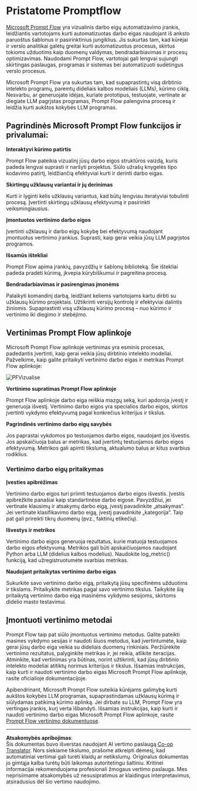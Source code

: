 <!--
CO_OP_TRANSLATOR_METADATA:
{
  "original_hash": "3cbe7629d254f1043193b7fe22524d55",
  "translation_date": "2025-09-12T14:50:10+00:00",
  "source_file": "md/01.Introduction/05/Promptflow.md",
  "language_code": "lt"
}
-->
# **Pristatome Promptflow**

[Microsoft Prompt Flow](https://microsoft.github.io/promptflow/index.html?WT.mc_id=aiml-138114-kinfeylo) yra vizualinis darbo eigų automatizavimo įrankis, leidžiantis vartotojams kurti automatizuotas darbo eigas naudojant iš anksto paruoštus šablonus ir pasirinktinius jungiklius. Jis sukurtas tam, kad kūrėjai ir verslo analitikai galėtų greitai kurti automatizuotus procesus, skirtus tokioms užduotims kaip duomenų valdymas, bendradarbiavimas ir procesų optimizavimas. Naudodami Prompt Flow, vartotojai gali lengvai sujungti skirtingas paslaugas, programas ir sistemas bei automatizuoti sudėtingus verslo procesus.

Microsoft Prompt Flow yra sukurtas tam, kad supaprastintų visą dirbtinio intelekto programų, paremtų dideliais kalbos modeliais (LLMs), kūrimo ciklą. Nesvarbu, ar generuojate idėjas, kuriate prototipus, testuojate, vertinate ar diegiate LLM pagrįstas programas, Prompt Flow palengvina procesą ir leidžia kurti aukštos kokybės LLM programas.

## Pagrindinės Microsoft Prompt Flow funkcijos ir privalumai:

**Interaktyvi kūrimo patirtis**

Prompt Flow pateikia vizualinį jūsų darbo eigos struktūros vaizdą, kuris padeda lengvai suprasti ir naršyti projektus.
Siūlo užrašų knygelės tipo kodavimo patirtį, leidžiančią efektyviai kurti ir derinti darbo eigas.

**Skirtingų užklausų variantai ir jų derinimas**

Kurti ir lyginti kelis užklausų variantus, kad būtų lengviau iteratyviai tobulinti procesą. Įvertinti skirtingų užklausų efektyvumą ir pasirinkti veiksmingiausius.

**Įmontuotos vertinimo darbo eigos**

Įvertinti užklausų ir darbo eigų kokybę bei efektyvumą naudojant įmontuotus vertinimo įrankius.
Suprasti, kaip gerai veikia jūsų LLM pagrįstos programos.

**Išsamūs ištekliai**

Prompt Flow apima įrankių, pavyzdžių ir šablonų biblioteką. Šie ištekliai padeda pradėti kūrimą, įkvepia kūrybiškumui ir pagreitina procesą.

**Bendradarbiavimas ir pasirengimas įmonėms**

Palaikyti komandinį darbą, leidžiant keliems vartotojams kartu dirbti su užklausų kūrimo projektais.
Užtikrinti versijų kontrolę ir efektyviai dalintis žiniomis. Supaprastinti visą užklausų kūrimo procesą – nuo kūrimo ir vertinimo iki diegimo ir stebėjimo.

## Vertinimas Prompt Flow aplinkoje

Microsoft Prompt Flow aplinkoje vertinimas yra esminis procesas, padedantis įvertinti, kaip gerai veikia jūsų dirbtinio intelekto modeliai. Pažvelkime, kaip galite pritaikyti vertinimo darbo eigas ir metrikas Prompt Flow aplinkoje:

![PFVizualise](../../../../../imgs/01/05/PromptFlow/pfvisualize.png)

**Vertinimo supratimas Prompt Flow aplinkoje**

Prompt Flow aplinkoje darbo eiga reiškia mazgų seką, kuri apdoroja įvestį ir generuoja išvestį. Vertinimo darbo eigos yra specialios darbo eigos, skirtos įvertinti vykdymo efektyvumą pagal konkrečius kriterijus ir tikslus.

**Pagrindinės vertinimo darbo eigų savybės**

Jos paprastai vykdomos po testuojamos darbo eigos, naudojant jos išvestis. Jos apskaičiuoja balus ar metrikas, kad įvertintų testuojamos darbo eigos efektyvumą. Metrikos gali apimti tikslumą, aktualumo balus ar kitus svarbius rodiklius.

### Vertinimo darbo eigų pritaikymas

**Įvesties apibrėžimas**

Vertinimo darbo eigos turi priimti testuojamos darbo eigos išvestis. Įvestis apibrėžkite panašiai kaip standartinėse darbo eigose.
Pavyzdžiui, jei vertinate klausimų ir atsakymų darbo eigą, įvestį pavadinkite „atsakymas“. Jei vertinate klasifikavimo darbo eigą, įvestį pavadinkite „kategorija“. Taip pat gali prireikti tikrų duomenų (pvz., faktinių etikečių).

**Išvestys ir metrikos**

Vertinimo darbo eigos generuoja rezultatus, kurie matuoja testuojamos darbo eigos efektyvumą. Metrikos gali būti apskaičiuojamos naudojant Python arba LLM (didelius kalbos modelius). Naudokite log_metric() funkciją, kad užregistruotumėte svarbias metrikas.

**Naudojant pritaikytas vertinimo darbo eigas**

Sukurkite savo vertinimo darbo eigą, pritaikytą jūsų specifinėms užduotims ir tikslams. Pritaikykite metrikas pagal savo vertinimo tikslus.
Taikykite šią pritaikytą vertinimo darbo eigą masinėms vykdymo sesijoms, skirtoms didelio masto testavimui.

## Įmontuoti vertinimo metodai

Prompt Flow taip pat siūlo įmontuotus vertinimo metodus.
Galite pateikti masines vykdymo sesijas ir naudoti šiuos metodus, kad įvertintumėte, kaip gerai jūsų darbo eiga veikia su dideliais duomenų rinkiniais.
Peržiūrėkite vertinimo rezultatus, palyginkite metrikas ir, jei reikia, atlikite iteracijas.
Atminkite, kad vertinimas yra būtinas, norint užtikrinti, kad jūsų dirbtinio intelekto modeliai atitiktų norimus kriterijus ir tikslus. Išsamias instrukcijas, kaip kurti ir naudoti vertinimo darbo eigas Microsoft Prompt Flow aplinkoje, rasite oficialioje dokumentacijoje.

Apibendrinant, Microsoft Prompt Flow suteikia kūrėjams galimybę kurti aukštos kokybės LLM programas, supaprastindamas užklausų kūrimą ir siūlydamas patikimą kūrimo aplinką. Jei dirbate su LLM, Prompt Flow yra vertingas įrankis, kurį verta išbandyti. Išsamias instrukcijas, kaip kurti ir naudoti vertinimo darbo eigas Microsoft Prompt Flow aplinkoje, rasite [Prompt Flow vertinimo dokumentuose](https://learn.microsoft.com/azure/machine-learning/prompt-flow/how-to-develop-an-evaluation-flow?view=azureml-api-2?WT.mc_id=aiml-138114-kinfeylo).

---

**Atsakomybės apribojimas**:  
Šis dokumentas buvo išverstas naudojant AI vertimo paslaugą [Co-op Translator](https://github.com/Azure/co-op-translator). Nors siekiame tikslumo, prašome atkreipti dėmesį, kad automatiniai vertimai gali turėti klaidų ar netikslumų. Originalus dokumentas jo gimtąja kalba turėtų būti laikomas autoritetingu šaltiniu. Kritinei informacijai rekomenduojama profesionali žmogaus vertimo paslauga. Mes neprisiimame atsakomybės už nesusipratimus ar klaidingus interpretavimus, atsiradusius dėl šio vertimo naudojimo.
